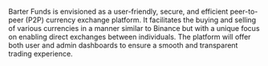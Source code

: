 Barter Funds is envisioned as a user-friendly, secure, and efficient peer-to-peer (P2P) currency exchange platform. It facilitates the buying and selling of various currencies in a manner similar to Binance but with a unique focus on enabling direct exchanges between individuals. The platform will offer both user and admin dashboards to ensure a smooth and transparent trading experience.
